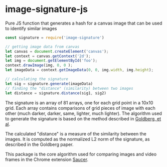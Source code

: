 # image-signature-js
Pure JS function that generates a hash for a canvas image that can be used to identify similar images


```javascript
const signature = require('image-signature')

// getting image data from canvas
let canvas = document.createElement('canvas');
let context = canvas.getContext('2d');
let img = document.getElementById('foo');
context.drawImage(img, 0, 0 );
let imageData = context.getImageData(0, 0, img.width, img.height);

// calculating the signature
let sig = signature.generate(imageData)
// finding the "distance" (similarity) between two images
let distance = signature.distance(sig1, sig2)
```

The signature is an array of 81 arrays, one for each grid point in a 10x10 grid.  Each array contains comparisons of grid pieces of image with each other (much darker, darker, same, lighter, much lighter). The algorithm used to generate the signature is based on the method described in [Goldberg, et al](http://www.cs.cmu.edu/~hcwong/Pdfs/icip02.ps).

The calculated "distance" is a measure of the similarity between the images. It is computed as the normalized L2 norm of the signature, as described in the Goldberg paper.

This package is the core algorithm used for comparing images and video frames in the Chrome extension [Saucer](https://chrome.google.com/webstore/detail/saucer-beta/pobajnaadnjijjbdmlikcbkgopbebpif?authuser=1).
